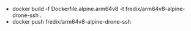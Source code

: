 * docker build -f Dockerfile.alpine.arm64v8 -t fredix/arm64v8-alpine-drone-ssh .
* docker push fredix/arm64v8-alpine-drone-ssh
